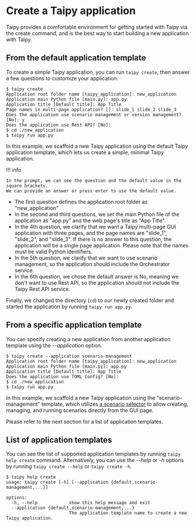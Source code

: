 # Create a Taipy application

Taipy provides a comfortable environment for getting started with Taipy via the create command,
and is the best way to start building a new application with Taipy.

## From the default application template

To create a simple Taipy application, you can run `taipy create`, then answer a few questions to
customize your application.
```console
$ taipy create
Application root folder name [taipy_application]: new_application
Application main Python file [main.py]: app.py
Application title [Default title]: App Title
Page names in multi-page application? []: slide_1 slide_2 slide_3
Does the application use scenario management or version management? [No]: y
Does the application use Rest API? [No]:
$ cd ./new_application
$ taipy run app.py
```
In this example, we scaffold a new Taipy application using the default Taipy application template, which
lets us create a simple, minimal Taipy application.


!!! info

    In the prompt, we can see the question and the default value in the square brackets.
    We can provide an answer or press enter to use the default value.


- The first question defines the application root folder as "new_application"
- In the second and third questions, we set the main Python file of the application as "app.py"
    and the web page's title as "App Title".
- In the 4th question, we clarify that we want a Taipy multi-page GUI application with three
    pages, and the page names are "slide_1", "slide_2", and "slide_3". If there is no answer to
    this question, the application will be a single page application. Please note that the names
    must be valid Python identifiers.
- In the 5th question, we clarify that we want to use scenario management, so the application
    should include the Orchestrator service.
- In the 6th question, we chose the default answer is No, meaning we don't want to use Rest API,
    so the application should not include the Taipy Rest API service.

Finally, we changed the directory (`cd`) to our newly created folder and started the application
by running `taipy run app.py`.

## From a specific application template

You can specify creating a new application from another application template using the
*--application* option.

```console
$ taipy create --application scenario-management
Application root folder name [taipy_application]: new_application
Application main Python file [main.py]: app.py
Application title [Default title]: App Title
Does the application use TOML Config? [No]:
$ cd ./new_application
$ taipy run app.py
```

In this example, we scaffold a new Taipy application using the "scenario-management" template,
which utilizes [a scenario selector](./../userman/gui/viselements/corelements/scenario_selector.md) to allow
creating, managing, and running scenarios directly from the GUI page.

Please refer to the next section for a list of application templates.

## List of application templates

You can see the list of supported application templates by running `taipy help create` command.
Alternatively, you can use the *--help* or *-h* options by running `taipy create --help` or
`taipy create -h`.

```console
$ taipy help create
usage: taipy create [-h] [--application {default,scenario-management,...}]

options:
  -h, --help            show this help message and exit
  --application {default,scenario-management,...}
                        The application template name to create a new Taipy application.
```
